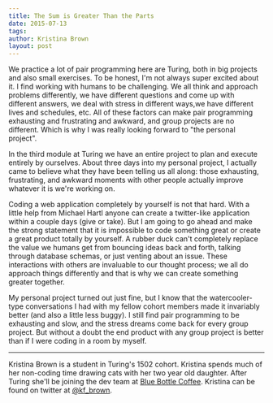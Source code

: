 ```yaml
---
title: The Sum is Greater Than the Parts
date: 2015-07-13
tags:
author: Kristina Brown
layout: post
---
```


We practice a lot of pair programming here are Turing, both in big projects and also small exercises. To be honest, I'm not always super excited about it. I find working with humans to be challenging. We all think and approach problems differently, we have different questions and come up with different answers, we deal with stress in different ways,we have different lives and schedules, etc. All of these factors can make pair programming exhausting and frustrating and awkward, and group projects are no different. Which is why I was really looking forward to "the personal project". 

In the third module at Turing we have an entire project to plan and execute entirely by ourselves. About three days into my personal project, I actually came to believe what they have been telling us all along: those exhausting, frustrating, and awkward moments with other people actually improve whatever it is we're working on.

Coding a web application completely by yourself is not that hard. With a little help from Michael Hartl anyone can create a twitter-like application within a couple days (give or take). But I am going to go ahead and make the strong statement that it is impossible to code something great or create a great product totally by yourself. A rubber duck can't completely replace the value we humans get from bouncing ideas back and forth, talking through database schemas, or just venting about an issue. These interactions with others are invaluable to our thought process; we all do approach things differently and that is why we can create something greater together. 

My personal project turned out just fine, but I know that the watercooler-type conversations I had with my fellow cohort members made it invariably better (and also a little less buggy). I still find pair programming to be exhausting and slow, and the stress dreams come back for every group project. But without a doubt the end product with any group project is better than if I were coding in a room by myself. 

---

Kristina Brown is a student in Turing's 1502 cohort. Kristina spends much of her non-coding time drawing cats with her two year old daughter. After Turing she'll be joining the dev team at [Blue Bottle Coffee](https://bluebottlecoffee.com/). Kristina can be found on twitter at [@kf_brown](http://twitter.com/kf_brown).